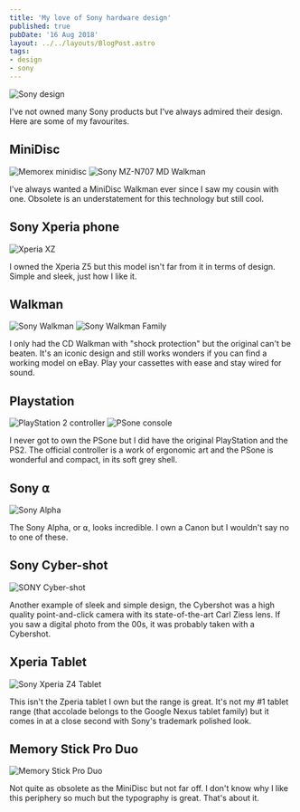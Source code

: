 ```yaml
---
title: 'My love of Sony hardware design'
published: true
pubDate: '16 Aug 2018'
layout: ../../layouts/BlogPost.astro
tags:
- design
- sony
---
```


![Sony design](/images/412A-rqHLqL._AC_SY400_.jpg)

I've not owned many Sony products but I've always admired their design. Here are some of my favourites.

## MiniDisc

![Memorex minidisc](/images/Memorex-minidisc.jpg)
![Sony MZ-N707 MD Walkman](/images/Sony-MZ-N707-MD-Walkman.jpg)

I've always wanted a MiniDisc Walkman ever since I saw my cousin with one. Obsolete is an understatement for this technology but still cool.

## Sony Xperia phone

![Xperia XZ](/images/NTT_docomo_SO-01J_01.jpg)

I owned the Xperia Z5 but this model isn't far from it in terms of design. Simple and sleek, just how I like it.

## Walkman

![Sony Walkman](/images/original_sony_walkman_tps-l2.jpg)
![Sony Walkman Family](/images/SonyWalkmanFamily.jpg)

I only had the CD Walkman with "shock protection" but the original can't be beaten. It's an iconic design and still works wonders if you can find a working model on eBay. Play your cassettes with ease and stay wired for sound.

## Playstation

![PlayStation 2 controller](/images/PlayStation2-DualShock2.jpg)
![PSone console](/images/PSone-Console-Set-NoLCD.jpg)

I never got to own the PSone but I did have the original PlayStation and the PS2. The official controller is a work of ergonomic art and the PSone is wonderful and compact, in its soft grey shell.

## Sony ⍺

![Sony Alpha](/images/Sony_A77.jpg)

The Sony Alpha, or ⍺, looks incredible. I own a Canon but I wouldn't say no to one of these.

## Sony Cyber-shot

![SONY Cyber-shot](/images/SONY_Cyber-shot_DSC_W530.jpg)

Another example of sleek and simple design, the Cybershot was a high quality point-and-click camera with its state-of-the-art Carl Ziess lens. If you saw a digital photo from the 00s, it was probably taken with a Cybershot.

## Xperia Tablet

![Sony Xperia Z4 Tablet](/images/Sony_Xperia_Z4_Tablet_%2817110502756%29.jpg)

This isn't the Zperia tablet I own but the range is great. It's not my #1 tablet range (that accolade belongs to the Google Nexus tablet  family) but it comes in at a close second with Sony's trademark polished look.

## Memory Stick Pro Duo

![Memory Stick Pro Duo](/images/MSst_duo_m2.jpg)

Not quite as obsolete as the MiniDisc but not far off. I don't know why I like this periphery so much but the typography is great. That's about it.
